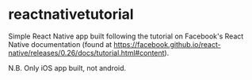 # reactnativetutorial

Simple React Native app built following the tutorial on Facebook's React Native documentation (found at https://facebook.github.io/react-native/releases/0.26/docs/tutorial.html#content).

N.B. Only iOS app built, not android. 
